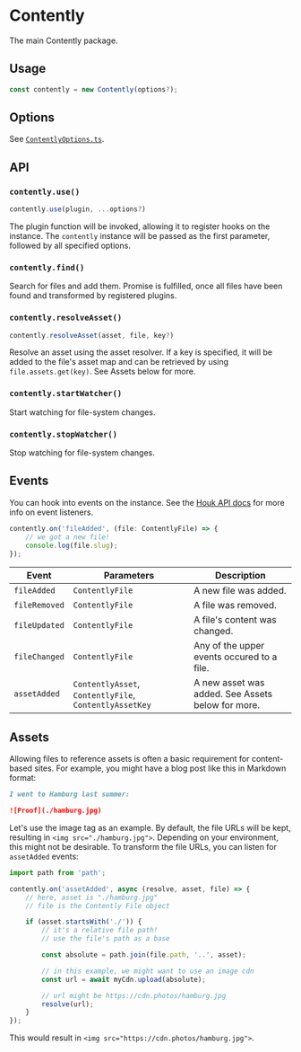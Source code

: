 # Contently

The main Contently package.

## Usage

```ts
const contently = new Contently(options?);
```

## Options

See [`ContentlyOptions.ts`](./src/types/ContentlyOptions.ts).

## API

### `contently.use()`

```ts
contently.use(plugin, ...options?)
```

The plugin function will be invoked, allowing it to register hooks on the instance. The `contently` instance will be passed as the first parameter, followed by all specified options.

### `contently.find()`

Search for files and add them. Promise is fulfilled, once all files have been found and transformed by registered plugins.

### `contently.resolveAsset()`

```ts
contently.resolveAsset(asset, file, key?)
```

Resolve an asset using the asset resolver. If a key is specified, it will be added to the file's asset map and can be retrieved by using `file.assets.get(key)`. See Assets below for more.

### `contently.startWatcher()`

Start watching for file-system changes.

### `contently.stopWatcher()`

Stop watching for file-system changes.

## Events

You can hook into events on the instance. See the [Houk API docs](https://github.com/krmax44/houk#api) for more info on event listeners.

```ts
contently.on('fileAdded', (file: ContentlyFile) => {
	// we got a new file!
	console.log(file.slug);
});
```

| Event         | Parameters                                             | Description                                       |
| ------------- | ------------------------------------------------------ | ------------------------------------------------- |
| `fileAdded`   | `ContentlyFile`                                        | A new file was added.                             |
| `fileRemoved` | `ContentlyFile`                                        | A file was removed.                               |
| `fileUpdated` | `ContentlyFile`                                        | A file's content was changed.                     |
| `fileChanged` | `ContentlyFile`                                        | Any of the upper events occured to a file.        |
| `assetAdded`  | `ContentlyAsset`, `ContentlyFile`, `ContentlyAssetKey` | A new asset was added. See Assets below for more. |

## Assets

Allowing files to reference assets is often a basic requirement for content-based sites. For example, you might have a blog post like this in Markdown format:

```md
I went to Hamburg last summer:

![Proof](./hamburg.jpg)
```

Let's use the image tag as an example. By default, the file URLs will be kept, resulting in `<img src="./hamburg.jpg">`. Depending on your environment, this might not be desirable. To transform the file URLs, you can listen for `assetAdded` events:

```js
import path from 'path';

contently.on('assetAdded', async (resolve, asset, file) => {
	// here, asset is "./hamburg.jpg"
	// file is the Contently File object

	if (asset.startsWith('./')) {
		// it's a relative file path!
		// use the file's path as a base

		const absolute = path.join(file.path, '..', asset);

		// in this example, we might want to use an image cdn
		const url = await myCdn.upload(absolute);

		// url might be https://cdn.photos/hamburg.jpg
		resolve(url);
	}
});
```

This would result in `<img src="https://cdn.photos/hamburg.jpg">`.
